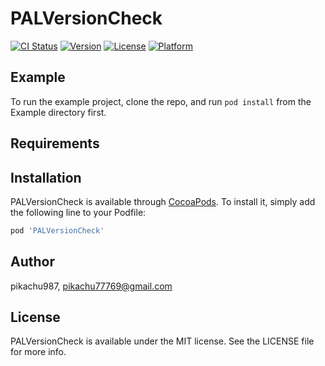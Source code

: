 # PALVersionCheck

[![CI Status](https://img.shields.io/travis/pikachu987/PALVersionCheck.svg?style=flat)](https://travis-ci.org/pikachu987/PALVersionCheck)
[![Version](https://img.shields.io/cocoapods/v/PALVersionCheck.svg?style=flat)](https://cocoapods.org/pods/PALVersionCheck)
[![License](https://img.shields.io/cocoapods/l/PALVersionCheck.svg?style=flat)](https://cocoapods.org/pods/PALVersionCheck)
[![Platform](https://img.shields.io/cocoapods/p/PALVersionCheck.svg?style=flat)](https://cocoapods.org/pods/PALVersionCheck)

## Example

To run the example project, clone the repo, and run `pod install` from the Example directory first.

## Requirements

## Installation

PALVersionCheck is available through [CocoaPods](https://cocoapods.org). To install
it, simply add the following line to your Podfile:

```ruby
pod 'PALVersionCheck'
```

## Author

pikachu987, pikachu77769@gmail.com

## License

PALVersionCheck is available under the MIT license. See the LICENSE file for more info.
